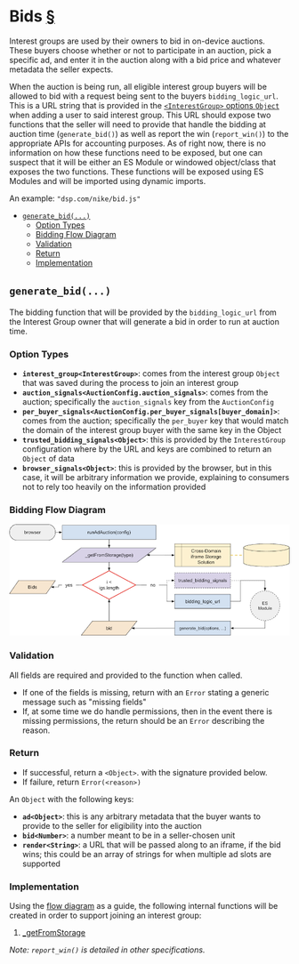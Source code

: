 # Bids [§](https://github.com/WICG/turtledove/blob/main/FLEDGE.md#3-buyers-provide-ads-and-bidding-functions-byos-for-now)

Interest groups are used by their owners to bid in on-device auctions.  These buyers choose whether or not to participate in an auction, pick a specific ad, and enter it in the auction along with a bid price and whatever metadata the seller expects.

When the auction is being run, all eligible interest group buyers will be allowed to bid with a request being sent to the buyers `bidding_logic_url`.  This is a URL string that is provided in the [`<InterestGroup>` options `Object`](#types) when adding a user to said interest group.  This URL should expose two functions that the seller will need to provide that handle the bidding at auction time (`generate_bid()`) as well as report the win (`report_win()`) to the appropriate APIs for accounting purposes.  As of right now, there is no information on how these functions need to be exposed, but one can suspect that it will be either an ES Module or windowed object/class that exposes the two functions.  These functions will be exposed using ES Modules and will be imported using dynamic imports.

An example: `"dsp.com/nike/bid.js"`

<!-- toc -->

- [`generate_bid(...)`](#generate_bid)
  * [Option Types](#option-types)
  * [Bidding Flow Diagram](#bidding-flow-diagram)
  * [Validation](#validation)
  * [Return](#return)
  * [Implementation](#implementation)

<!-- tocstop -->

## `generate_bid(...)`

The bidding function that will be provided by the `bidding_logic_url` from the Interest Group owner that will generate a bid in order to run at auction time.

### Option Types

* **`interest_group<InterestGroup>`**: comes from the interest group `Object` that was saved during the process to join an interest group
* **`auction_signals<AuctionConfig.auction_signals>`**: comes from the auction; specifically the `auction_signals` key from the `AuctionConfig`
* **`per_buyer_signals<AuctionConfig.per_buyer_signals[buyer_domain]>`**: comes from the auction; specifically the `per_buyer` key that would match the domain of the interest group buyer with the same key in the Object
* **`trusted_bidding_signals<Object>`**: this is provided by the `InterestGroup` configuration where by the URL and keys are combined to return an `Object` of data
* **`browser_signals<Object>`**: this is provided by the browser, but in this case, it will be arbitrary information we provide, explaining to consumers not to rely too heavily on the information provided

### Bidding Flow Diagram

![Bidding flow diagram](./images/bidding-flow.png)

### Validation

All fields are required and provided to the function when called.

* If one of the fields is missing, return with an `Error` stating a generic message such as "missing fields"
* If, at some time we do handle permissions, then in the event there is missing permissions, the return should be an `Error` describing the reason.

### Return

* If successful, return a `<Object>`. with the signature provided below.
* If failure, return `Error(<reason>)`

An `Object` with the following keys:

* **`ad<Object>`**: this is any arbitrary metadata that the buyer wants to provide to the seller for eligibility into the auction
* **`bid<Number>`**: a number meant to be in a seller-chosen unit
* **`render<String>`**: a URL that will be passed along to an iframe, if the bid wins; this could be an array of strings for when multiple ad slots are supported

### Implementation

Using the [flow diagram](#auction-flow-diagram) as a guide, the following internal functions will be created in order to support joining an interest group:

1. [_getFromStorage](./auctions.md#_getfromstorage28type26ltstring26gt29)

_Note: `report_win()` is detailed in other specifications._
